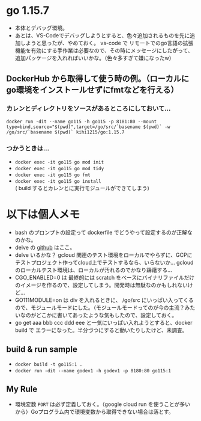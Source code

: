 # go 1.15.7
- 本体とデバッグ環境。
- あとは、VS-Codeでデバッグしようとすると、色々追加されるものを先に追加しようと思ったが、やめておく。
vs-code で リモートでのgo言語の拡張機能を有効にする手作業は必要なので、その時にメッセージにしたがって、追加パッケージを入れればいいかな。（色々多すぎて嫌になったw）


## DockerHub から取得して使う時の例。（ローカルにgo環境をインストールせずにfmtなどを行える）
### カレンとディレクトリをソースがあるところにしておいて...  
``docker run -dit --name go115 -h go115 -p 8181:80 --mount type=bind,source="$(pwd)",target=/go/src/`basename $(pwd)` -w /go/src/`basename $(pwd)` kihi1215/go:1.15.7``


### つかうときは...
- `docker exec -it go115 go mod init`
- `docker exec -it go115 go mod tidy`
- `docker exec -it go115 go fmt`
- `docker exec -it go115 go install`  
 ( build するとカレンとに実行モジュールができてしまう)


# 以下は個人メモ
- bash のプロンプトの設定って dockerfile でどうやって設定するのが正解なのかな。
- delve の [github](https://github.com/go-delve) はここ。
- delve いるかな？ gcloud 関連のテスト環境をローカルでやらずに、GCPにテストプロジェクト作ってcloud上でテストするなら、いらないか... gcloud のローカルテスト環境は、ローカルが汚れるのでかなり躊躇する...
- CGO_ENABLED=0 は 最終的には scratch をベースにバイナリファイルだけのイメージを作るので、設定してしまう。開発時は無駄なのかもしれないけど...
- GO111MODULE=on は dlv を入れるときに、 /go/src にいっぱい入ってくるので、モジュールモードにした。（モジュールモードってのが今の主流？みたいなのがどこかに書いてあったような気もしたので、設定しておく。
- go get aaa bbb ccc ddd eee と一気にいっぱい入れようとすると、docker build で エラーになった。半分づつにすると動いたりしたけど、未調査。

## build & run sample
- `docker build -t go115:1 .`
- `docker run -dit --name godev1 -h godev1 -p 8180:80 go115:1`



## My Rule
- 環境変数 `PORT` は必ず定義しておく。（google cloud run を使うことが多いから）Goプログラム内で環境変数から取得できない場合は落とす。
